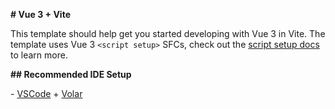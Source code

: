 **# Vue 3 + Vite**



This template should help get you started developing with Vue 3 in Vite. The template uses Vue 3 `<script setup>` SFCs, check out the [script setup docs](https://v3.vuejs.org/api/sfc-script-setup.html#sfc-script-setup) to learn more.



**## Recommended IDE Setup**



\- [VSCode](https://code.visualstudio.com/) + [Volar](https://marketplace.visualstudio.com/items?itemName=johnsoncodehk.volar)

